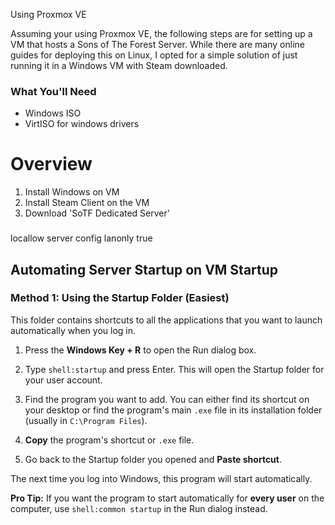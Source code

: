 Using Proxmox VE

Assuming your using Proxmox VE, the following steps are for setting up a VM that hosts a Sons of The Forest Server. While there are many online guides for deploying this on Linux, I opted for a simple solution of just running it in a Windows VM with Steam downloaded.

### What You'll Need
- Windows ISO
- VirtISO for windows drivers
# Overview
1. Install Windows on VM
2. Install Steam Client on the VM
3. Download 'SoTF Dedicated Server'

###
locallow server config
lanonly true


## Automating Server Startup on VM Startup
### Method 1: Using the Startup Folder (Easiest)

This folder contains shortcuts to all the applications that you want to launch automatically when you log in.

1. Press the **Windows Key + R** to open the Run dialog box.
    
2. Type `shell:startup` and press Enter. This will open the Startup folder for your user account.
    
3. Find the program you want to add. You can either find its shortcut on your desktop or find the program's main `.exe` file in its installation folder (usually in `C:\Program Files`).
    
4. **Copy** the program's shortcut or `.exe` file.
    
5. Go back to the Startup folder you opened and **Paste shortcut**.
    

The next time you log into Windows, this program will start automatically.

**Pro Tip:** If you want the program to start automatically for **every user** on the computer, use `shell:common startup` in the Run dialog instead.